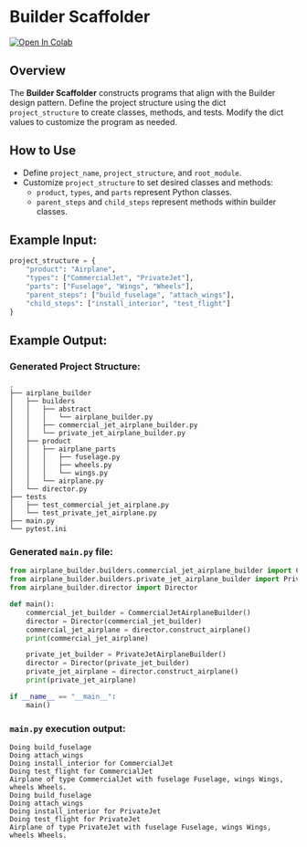 # Builder Scaffolder

[![Open In Colab](https://colab.research.google.com/assets/colab-badge.svg)](https://colab.research.google.com/github/genarominetto/dict_to_pattern/blob/main/main.ipynb)

## Overview
The **Builder Scaffolder** constructs programs that align with the Builder design pattern. Define the project structure using the dict `project_structure` to create classes, methods, and tests. Modify the dict values to customize the program as needed.

## How to Use

- Define `project_name`, `project_structure`, and `root_module`.
- Customize `project_structure` to set desired classes and methods:
    - `product`, `types`, and `parts` represent Python classes.
    - `parent_steps` and `child_steps` represent methods within builder classes.

## Example Input:

```python
project_structure = {
    "product": "Airplane",
    "types": ["CommercialJet", "PrivateJet"],
    "parts": ["Fuselage", "Wings", "Wheels"],
    "parent_steps": ["build_fuselage", "attach_wings"],
    "child_steps": ["install_interior", "test_flight"]
}
```

## Example Output:

### Generated Project Structure:

```
.
├── airplane_builder
│   ├── builders
│   │   ├── abstract
│   │   │   └── airplane_builder.py
│   │   ├── commercial_jet_airplane_builder.py
│   │   └── private_jet_airplane_builder.py
│   ├── product
│   │   ├── airplane_parts
│   │   │   ├── fuselage.py
│   │   │   ├── wheels.py
│   │   │   └── wings.py
│   │   └── airplane.py
│   └── director.py
├── tests
│   ├── test_commercial_jet_airplane.py
│   └── test_private_jet_airplane.py
├── main.py
└── pytest.ini
```

### Generated `main.py` file:

```python
from airplane_builder.builders.commercial_jet_airplane_builder import CommercialJetAirplaneBuilder
from airplane_builder.builders.private_jet_airplane_builder import PrivateJetAirplaneBuilder
from airplane_builder.director import Director

def main():
    commercial_jet_builder = CommercialJetAirplaneBuilder()
    director = Director(commercial_jet_builder)
    commercial_jet_airplane = director.construct_airplane()
    print(commercial_jet_airplane)

    private_jet_builder = PrivateJetAirplaneBuilder()
    director = Director(private_jet_builder)
    private_jet_airplane = director.construct_airplane()
    print(private_jet_airplane)

if __name__ == "__main__":
    main()
```

### `main.py` execution output:

```
Doing build_fuselage
Doing attach_wings
Doing install_interior for CommercialJet
Doing test_flight for CommercialJet
Airplane of type CommercialJet with fuselage Fuselage, wings Wings, wheels Wheels.
Doing build_fuselage
Doing attach_wings
Doing install_interior for PrivateJet
Doing test_flight for PrivateJet
Airplane of type PrivateJet with fuselage Fuselage, wings Wings, wheels Wheels.
```
